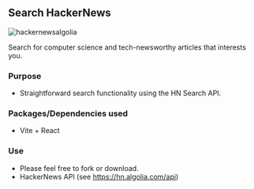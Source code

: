 ## Search HackerNews

![hackernewsalgolia](https://user-images.githubusercontent.com/86252224/219723535-36d283ee-d1c9-48b4-9d9e-c6257611c590.png)

Search for computer science and tech-newsworthy articles that interests you.

### Purpose

- Straightforward search functionality using the HN Search API.

### Packages/Dependencies used

- Vite + React

### Use

- Please feel free to fork or download.
- HackerNews API (see https://hn.algolia.com/api)
